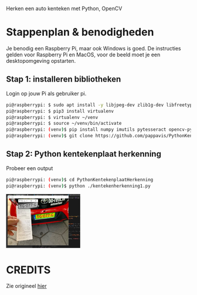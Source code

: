 Herken een auto kenteken met Python, OpenCV

# Stappenplan & benodigheden
Je benodig een Raspberry Pi, maar ook Windows is goed.
De instructies gelden voor Raspberry Pi en MacOS, voor de beeld moet je een desktopomgeving opstarten.

## Stap 1: installeren bibliotheken
Login op jouw Pi als gebruiker pi.

```bash
pi@raspberrypi: $ sudo apt install -y libjpeg-dev zlib1g-dev libfreetype6-dev liblcms1-dev libopenjp2-7 libtiff5 python3-pip
pi@raspberrypi: $ pip3 install virtualenv
pi@raspberrypi: $ virtualenv ~/venv
pi@raspberrypi: $ source ~/venv/bin/activate
pi@raspberrypi: (venv)$ pip install numpy imutils pytesseract opencv-python pillow
pi@raspberrypi: (venv)$ git clone https://github.com/pappavis/PythonKentekenplaatHerkenning
```

## Stap 2: Python kentekenplaat herkenning
Probeer een output

```bash
pi@raspberrypi: (venv)$ cd PythonKentekenplaatHerkenning
pi@raspberrypi: (venv)$ python ./kentekenherkenning1.py
```

<img src="https://github.com/pappavis/KentekenplaatHerkenning/blob/main/voorbeeld_20210817140540-kentekenherkennen.jpg" width="40%" height="40%">

# CREDITS
Zie origineel <a href="https://circuitdigest.com/microcontroller-projects/license-plate-recognition-using-raspberry-pi-and-opencv">hier</a>

